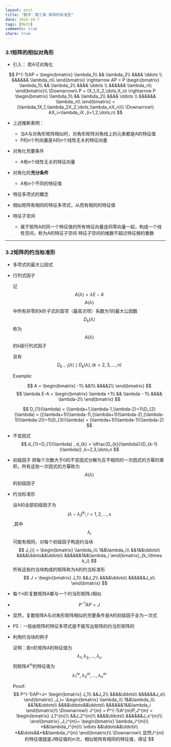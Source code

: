 ```yaml
---
layout: post
title: "数学：第三章 矩阵的标准型"
date: 2016-10-7
tags: [Math]
comments: true
share: true
---
```


### 3.1矩阵的相似对角形

- 引入：
  若A可对角化

$$
P^{-1}AP = 
\begin{bmatrix}
\lambda_1\\
&& \lambda_2\\
&&&& \ddots \\
&&&&&& \lambda_n\\
\end{bmatrix}
\rightarrow 
AP = P
\begin{bmatrix}
\lambda_1\\
&& \lambda_2\\
&&&& \ddots \\
&&&&&& \lambda_n\\
\end{bmatrix}\\
\Downarrow\\
P = (X_1,X_2,\dots,X_n)
\rightarrow
P
\begin{bmatrix}
\lambda_1\\
&& \lambda_2\\
&&&& \ddots \\
&&&&&& \lambda_n\\
\end{bmatrix}
=(\lambda_1X_1,\lambda_2X_2,\dots,\lambda_nX_n)\\
\Downarrow\\
AX_i=\lambda_iX ,(i=1,2,\dots,n)
$$

- 上述推断表明：
  - 当A与对角形矩阵相似时，对角形矩阵对角线上的元素都是A的特征值
  - P的n个列向量是A的n个线性无关的特征向量


- 对角化充要条件
  - A有n个线性无关的特征向量
- 对角化的**充分条件**
  - A有n个不同的特征值
- 特征多项式的概念
- 相似矩阵有相同的特征多项式，从而有相同的特征值
- 特征子空间
  - 属于矩阵A的同一个特征值的所有特征向量连同零向量一起，构成一个线性空间，称为A的特征子空间
    特征子空间的维数不超过特征根的重数

----

### 3.2矩阵的约当标准形
- 多项式的最大公因式

- 行列式因子

  记 $$A(\lambda) = \lambda E-A$$
  $$A(\lambda)$$中所有非零的k阶子式的首项（最高次项）系数为1的最大公因数$$D_{k}(\lambda)$$称为$$A(\lambda)$$的k级行列式因子

  且有$$D_{k-1}(\lambda) \mid D_{k}(\lambda) , (k=2,3,\dots,n)$$

  Example:

  $$
  A = 
  \begin{bmatrix}
  -1\\
  &&1\\
  &&&&2\\
  \end{bmatrix}
  $$
  $$
  \lambda E-A = 
  \begin{bmatrix}
  \lambda +1\\
  && \lambda - 1\\
  &&&& \lambda-2\\
  \end{bmatrix}
  $$

  $$
  D_{1}(\lambda) = (\lambda+1,\lambda-1,\lambda-2)=1\\D_{2}(\lambda) = ((\lambda+1)(\lambda-1),(\lambda+1)(\lambda-2),(\lambda-1)(\lambda-2))=1\\D_{3}(\lambda) = (\lambda+1)(\lambda-1)(\lambda-2)
  $$






- 不变因式
  $$
  d_{1}=D_{1}(\lambda) , d_{k} = \dfrac{D_{k}(\lambda)}{D_{k-1}(\lambda)}  ,k=2,3,\dots,n
  $$

- 初级因子
  把每个次数大于0的不变因式分解为互不相同的一次因式的方幂的乘积，所有这些一次因式的方幂称为$$A(\lambda)$$的初级因子


- 约当标准形

  设A的全部初级因子为$$(\lambda-\lambda_i)^{k_i} , i= 1,2,\dots,s$$,其中$$\lambda_i$$可能有相同，对每个初级因子构造约当块
  $$
  J_{i} = 
  \begin{bmatrix}
  \lambda_i\\
  1&&\lambda_i\\
  &&1&&\ddots\\
  &&&&\ddots&&\ddots\\
  &&&&&&1&&\lambda_i
  \end{bmatrix}_{k_i\times k_i}
  $$
  所有这些约当块构成的矩阵称为A的约当标准形
  $$
  J  =
  \begin{bmatrix}
  J_1\\
  &&J_2\\
  &&&&\ddots\\
  &&&&&&J_s\\
  \end{bmatrix}
  $$

- 每个n阶复数矩阵A都与一个约当形矩阵J相似

- $$
  P^{-1}AP=J
  $$

- 显然，复数矩阵A与对角形矩阵相似的充要条件是A的初级因子全为一次式

- PS：一般由矩阵的特征多项式是不能写出矩阵的约当形矩阵的


- 利用约当块的例子

  证明：若n阶矩阵A的特征值为$$\lambda_1,\lambda_2,\dots,\lambda_n$$则矩阵$A^{m}$的特征值为$$\lambda_1^{m},\lambda_2^{m},\dots,\lambda_n^{m}$$

  Proof:
  $$
  P^{-1}AP=J=
  \begin{bmatrix}
  J_1\\
  &&J_2\\
  &&&&\ddots\\
  &&&&&&J_s\\
  \end{bmatrix}
  ,J_i=
  \begin{bmatrix}
  \lambda_i\\
  1&&\lambda_i\\
  &&1&&\ddots\\
  &&&&\ddots&&\ddots\\
  &&&&&&1&&\lambda_i
  \end{bmatrix}\\
  \Downarrow\\
  J^{m} = P^{-1}A^{m}P,J^{m} = 
  \begin{bmatrix}
  J_1^{m}\\
  &&J_2^{m}\\
  &&&&\ddots\\
  &&&&&&J_s^{m}\\
  \end{bmatrix}
  ,J_i^{m}=
  \begin{bmatrix}
  \lambda_i^{m}\\
  *&&\lambda_i^{m}\\
  \vdots &&\ddots&&\ddots\\
  *&&\dots&&*&&\lambda_i^{m}
  \end{bmatrix}\\
  \Downarrow\\
  显然J^{m}的特征值就是J特征值的m次，相似矩阵有相同的特征值，得证
  $$


